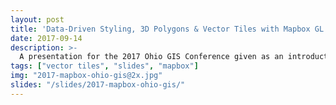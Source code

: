 ```yaml
---
layout: post
title: 'Data-Driven Styling, 3D Polygons & Vector Tiles with Mapbox GL JS'
date: 2017-09-14
description: >-
  A presentation for the 2017 Ohio GIS Conference given as an introduction to the Mapbox GL JS API. The presentation slides give an overview of vector tiles and why one would use them in a web map. It also covers the basic components of a Mapbox GL JS map, as well as links to a variety of map examples.
tags: ["vector tiles", "slides", "mapbox"]
img: "2017-mapbox-ohio-gis@2x.jpg"
slides: "/slides/2017-mapbox-ohio-gis/"
---
```

